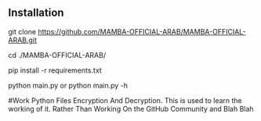 ## Installation

git clone https://github.com/MAMBA-OFFICIAL-ARAB/MAMBA-OFFICIAL-ARAB.git

cd ./MAMBA-OFFICIAL-ARAB/

pip install -r requirements.txt

python main.py or python main.py -h

#Work
Python Files Encryption And Decryption. This is used to learn the working of it. Rather Than Working On the GitHub Community and Blah Blah
